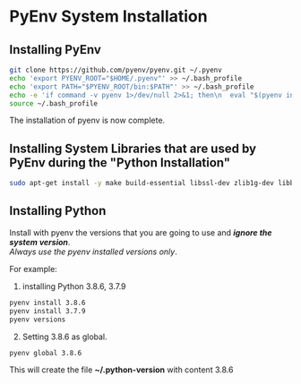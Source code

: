 # PyEnv System Installation

## Installing PyEnv

```bash
git clone https://github.com/pyenv/pyenv.git ~/.pyenv
echo 'export PYENV_ROOT="$HOME/.pyenv"' >> ~/.bash_profile
echo 'export PATH="$PYENV_ROOT/bin:$PATH"' >> ~/.bash_profile
echo -e 'if command -v pyenv 1>/dev/null 2>&1; then\n  eval "$(pyenv init -)"\nfi' >> ~/.bash_profile
source ~/.bash_profile
```

The installation of pyenv is now complete.

## Installing System Libraries that are used by PyEnv during the "Python Installation"

```bash
sudo apt-get install -y make build-essential libssl-dev zlib1g-dev libbz2-dev libreadline-dev libsqlite3-dev wget curl llvm libncurses5-dev libncursesw5-dev xz-utils tk-dev
```

## Installing Python

Install with pyenv the versions that you are going to use and **_ignore the system version_**.<br/>
_Always use the pyenv installed versions only_.

For example:

1. installing Python 3.8.6, 3.7.9

```bash
pyenv install 3.8.6
pyenv install 3.7.9
pyenv versions
```

2. Setting 3.8.6 as global.

```bash
pyenv global 3.8.6
```

This will create the file **~/.python-version** with content 3.8.6
